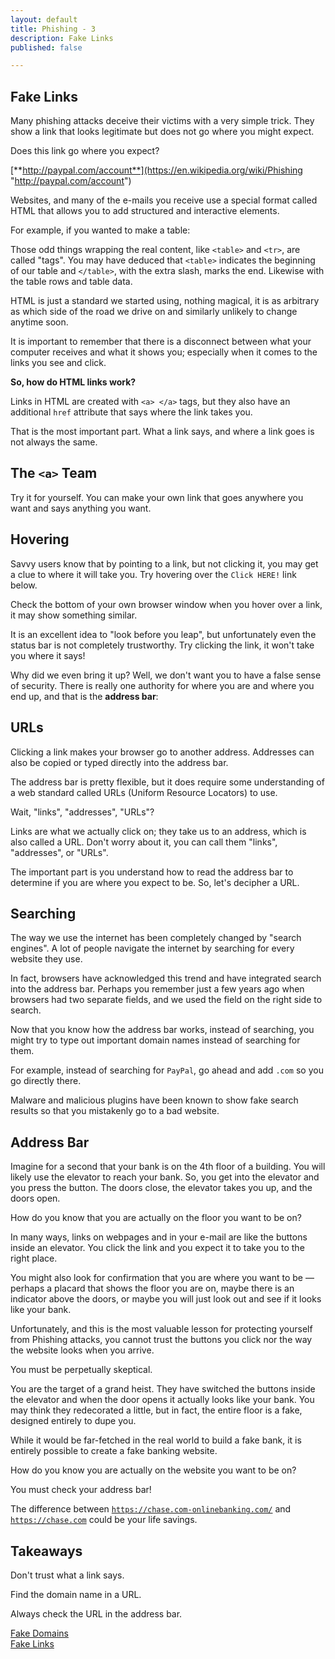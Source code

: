 ```yaml
---
layout: default
title: Phishing - 3
description: Fake Links
published: false

---
```

## Fake Links

Many phishing attacks deceive their victims with a very simple trick. They show a link that looks legitimate but does not go where you might expect.

Does this link go where you expect?

[**http://paypal.com/account**](https://en.wikipedia.org/wiki/Phishing "http://paypal.com/account")

Websites, and many of the e-mails you receive use a special format called HTML that allows you to add structured and interactive elements.

For example, if you wanted to make a table:

Those odd things wrapping the real content, like `<table>` and `<tr>`, are called "tags". You may have deduced that `<table>` indicates the beginning of our table and `</table>`, with the extra slash, marks the end. Likewise with the table rows and table data.

HTML is just a standard we started using, nothing magical, it is as arbitrary as which side of the road we drive on and similarly unlikely to change anytime soon.

It is important to remember that there is a disconnect between what your computer receives and what it shows you; especially when it comes to the links you see and click.

**So, how do HTML links work?**

Links in HTML are created with `<a> </a>` tags, but they also have an additional `href` attribute that says where the link takes you.

That is the most important part. What a link says, and where a link goes is not always the same.

## The `<a>` Team

Try it for yourself. You can make your own link that goes anywhere you want and says anything you want.

## Hovering

Savvy users know that by pointing to a link, but not clicking it, you may get a clue to where it will take you. Try hovering over the `Click HERE!` link below.

Check the bottom of your own browser window when you hover over a link, it may show something similar.

It is an excellent idea to "look before you leap", but unfortunately even the status bar is not completely trustworthy. Try clicking the link, it won't take you where it says!

Why did we even bring it up? Well, we don't want you to have a false sense of security. There is really one authority for where you are and where you end up, and that is the **address bar**:

## URLs

Clicking a link makes your browser go to another address. Addresses can also be copied or typed directly into the address bar.

The address bar is pretty flexible, but it does require some understanding of a web standard called URLs (Uniform Resource Locators) to use.

Wait, "links", "addresses", "URLs"?

Links are what we actually click on; they take us to an address, which is also called a URL. Don't worry about it, you can call them "links", "addresses", or "URLs".

The important part is you understand how to read the address bar to determine if you are where you expect to be. So, let's decipher a URL.

## Searching

The way we use the internet has been completely changed by "search engines". A lot of people navigate the internet by searching for every website they use.

In fact, browsers have acknowledged this trend and have integrated search into the address bar. Perhaps you remember just a few years ago when browsers had two separate fields, and we used the field on the right side to search.

Now that you know how the address bar works, instead of searching, you might try to type out important domain names instead of searching for them.

For example, instead of searching for `PayPal`, go ahead and add `.com` so you go directly there.

Malware and malicious plugins have been known to show fake search results so that you mistakenly go to a bad website.

## Address Bar

Imagine for a second that your bank is on the 4th floor of a building. You will likely use the elevator to reach your bank. So, you get into the elevator and you press the button. The doors close, the elevator takes you up, and the doors open.

How do you know that you are actually on the floor you want to be on?

In many ways, links on webpages and in your e-mail are like the buttons inside an elevator. You click the link and you expect it to take you to the right place.

You might also look for confirmation that you are where you want to be — perhaps a placard that shows the floor you are on, maybe there is an indicator above the doors, or maybe you will just look out and see if it looks like your bank.

Unfortunately, and this is the most valuable lesson for protecting yourself from Phishing attacks, you cannot trust the buttons you click nor the way the website looks when you arrive.

You must be perpetually skeptical.

You are the target of a grand heist. They have switched the buttons inside the elevator and when the door opens it actually looks like your bank. You may think they redecorated a little, but in fact, the entire floor is a fake, designed entirely to dupe you.

While it would be far-fetched in the real world to build a fake bank, it is entirely possible to create a fake banking website.

How do you know you are actually on the website you want to be on?

You must check your address bar!

The difference between [`https://chase.com-onlinebanking.com/`](https://chase.com-onlinebanking.com/ "https://chase.com-onlinebanking.com/") and [`https://chase.com`](https://chase.com "https://chase.com") could be your life savings.

## Takeaways

Don't trust what a link says.

Find the domain name in a URL.

Always check the URL in the address bar.

[Fake Domains](./phishing_introduction.html "Fake Domains")  
[Fake Links](./ "Fake Links")